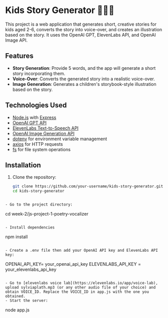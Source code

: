# Kids Story Generator 🎨📖🎤

This project is a web application that generates short, creative stories for kids aged 2-6, converts the story into voice-over, and creates an illustration based on the story. It uses the OpenAI GPT, ElevenLabs API, and OpenAI Image API.

## Features
- **Story Generation**: Provide 5 words, and the app will generate a short story incorporating them.
- **Voice-Over**: Converts the generated story into a realistic voice-over.
- **Image Generation**: Generates a children's storybook-style illustration based on the story.

## Technologies Used
- [Node.js](https://nodejs.org/) with [Express](https://expressjs.com/)
- [OpenAI GPT API](https://platform.openai.com/docs/)
- [ElevenLabs Text-to-Speech API](https://elevenlabs.io/)
- [OpenAI Image Generation API](https://platform.openai.com/docs/api-reference/images)
- [dotenv](https://www.npmjs.com/package/dotenv) for environment variable management
- [axios](https://www.npmjs.com/package/axios) for HTTP requests
- [fs](https://nodejs.org/api/fs.html) for file system operations

## Installation

1. Clone the repository:
   ```bash
   git clone https://github.com/your-username/kids-story-generator.git
   cd kids-story-generator
```

- Go to the project directory:

```
cd week-2/js-project-1-poetry-vocalizer
```

- Install dependencies

```
npm install
```

- Create a .env file then add your OpenAI API key and ElevenLabs API key:

```
OPENAI_API_KEY= your_openai_api_key
ELEVENLABS_API_KEY = your_elevenlabs_api_key
```

- Go to [elevenlabs voice lab](https://elevenlabs.io/app/voice-lab), upload sylviaplath.mp3 (or any other audio file of your choice) and obtain VOICE_ID. Replace the VOICE_ID in app.js with the one you obtained.
- Start the server:

```
node app.js
```
